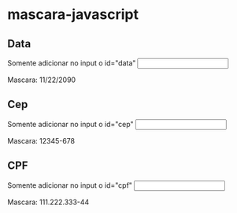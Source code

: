 # mascara-javascript

## Data

Somente adicionar no input o id="data"
<input type="text" id="data"/>

Mascara: 11/22/2090

## Cep

Somente adicionar no input o id="cep" 
<input type="text" id="cep" />

Mascara: 12345-678

## CPF

Somente adicionar no input o id="cpf"
<input type="text" id="cpf"/>

Mascara: 111.222.333-44 
